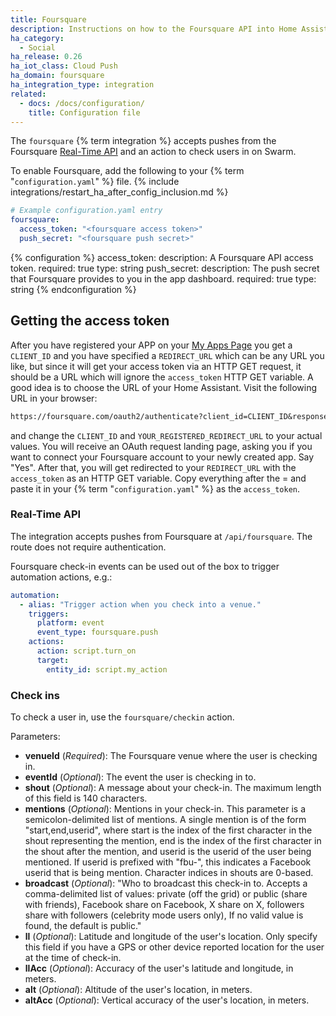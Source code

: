 ```yaml
---
title: Foursquare
description: Instructions on how to the Foursquare API into Home Assistant.
ha_category:
  - Social
ha_release: 0.26
ha_iot_class: Cloud Push
ha_domain: foursquare
ha_integration_type: integration
related:
  - docs: /docs/configuration/
    title: Configuration file
---
```


The `foursquare` {% term integration %} accepts pushes from the Foursquare [Real-Time API](https://developer.foursquare.com/overview/realtime) and an action to check users in on Swarm.

To enable Foursquare, add the following to your {% term "`configuration.yaml`" %} file.
{% include integrations/restart_ha_after_config_inclusion.md %}

```yaml
# Example configuration.yaml entry
foursquare:
  access_token: "<foursquare access token>"
  push_secret: "<foursquare push secret>"
```

{% configuration %}
access_token:
  description: A Foursquare API access token.
  required: true
  type: string
push_secret:
  description: The push secret that Foursquare provides to you in the app dashboard.
  required: true
  type: string
{% endconfiguration %}

## Getting the access token

After you have registered your APP on your [My Apps Page](https://foursquare.com/developers/apps) you get a `CLIENT_ID` and you have specified a
`REDIRECT_URL` which can be any URL you like, but since it will get your access token via an HTTP GET request, it should be a URL which will ignore the `access_token` HTTP GET variable. A good idea is to choose the URL of your Home Assistant.
Visit the following URL in your browser:

```txt
https://foursquare.com/oauth2/authenticate?client_id=CLIENT_ID&response_type=token&redirect_uri=YOUR_REGISTERED_REDIRECT_URI
```

and change the `CLIENT_ID` and `YOUR_REGISTERED_REDIRECT_URL` to your actual values.
You will receive an OAuth request landing page, asking you if you want to connect your Foursquare account to your newly created app. Say "Yes".
After that, you will get redirected to your `REDIRECT_URL` with the `access_token` as an HTTP GET variable. Copy everything after the = and paste it in your {% term "`configuration.yaml`" %} as the `access_token`.

### Real-Time API

The integration accepts pushes from Foursquare at `/api/foursquare`. The route does not require authentication.

Foursquare check-in events can be used out of the box to trigger automation actions, e.g.:

```yaml
automation:
  - alias: "Trigger action when you check into a venue."
    triggers:
      platform: event
      event_type: foursquare.push
    actions:
      action: script.turn_on
      target:
        entity_id: script.my_action
```

### Check ins

To check a user in, use the `foursquare/checkin` action.

Parameters:

- **venueId** (*Required*): The Foursquare venue where the user is checking in.
- **eventId** (*Optional*): The event the user is checking in to.
- **shout** (*Optional*): A message about your check-in. The maximum length of this field is 140 characters.
- **mentions** (*Optional*): Mentions in your check-in. This parameter is a semicolon-delimited list of mentions. A single mention is of the form "start,end,userid", where start is the index of the first character in the shout representing the mention, end is the index of the first character in the shout after the mention, and userid is the userid of the user being mentioned. If userid is prefixed with "fbu-", this indicates a Facebook userid that is being mention. Character indices in shouts are 0-based.
- **broadcast** (*Optional*): "Who to broadcast this check-in to. Accepts a comma-delimited list of values: private (off the grid) or public (share with friends), Facebook share on Facebook, X share on X, followers share with followers (celebrity mode users only), If no valid value is found, the default is public."
- **ll** (*Optional*): Latitude and longitude of the user's location. Only specify this field if you have a GPS or other device reported location for the user at the time of check-in.
- **llAcc** (*Optional*): Accuracy of the user's latitude and longitude, in meters.
- **alt** (*Optional*): Altitude of the user's location, in meters.
- **altAcc** (*Optional*): Vertical accuracy of the user's location, in meters.
